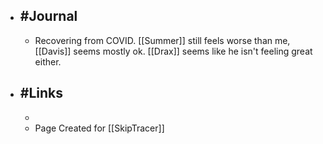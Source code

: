 - ## #Journal
	- Recovering from COVID. [[Summer]] still feels worse than me, [[Davis]] seems mostly ok. [[Drax]] seems like he isn't feeling great either.
- ## #Links
	-
	- Page Created for [[SkipTracer]]
